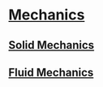 # [Mechanics](http://benjaminklassen.com)

## [Solid Mechanics](SolidMechanics.html)

## [Fluid Mechanics](fluidmechanics.html)
